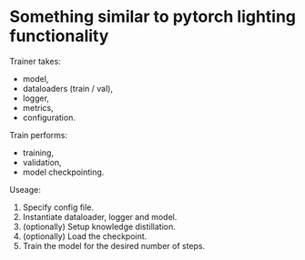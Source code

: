 # Something similar to pytorch lighting functionality

Trainer takes:
- model,
- dataloaders (train / val),
- logger,
- metrics,
- configuration.

Train performs:
- training,
- validation,
- model checkpointing.

Useage:
1. Specify config file.
2. Instantiate dataloader, logger and model.
3. (optionally) Setup knowledge distillation.
4. (optionally) Load the checkpoint.
5. Train the model for the desired number of steps.

